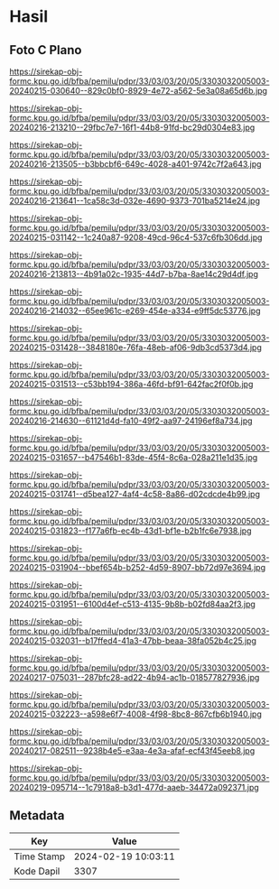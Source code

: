 # Hasil

## Foto C Plano

https://sirekap-obj-formc.kpu.go.id/bfba/pemilu/pdpr/33/03/03/20/05/3303032005003-20240215-030640--829c0bf0-8929-4e72-a562-5e3a08a65d6b.jpg

https://sirekap-obj-formc.kpu.go.id/bfba/pemilu/pdpr/33/03/03/20/05/3303032005003-20240216-213210--29fbc7e7-16f1-44b8-91fd-bc29d0304e83.jpg

https://sirekap-obj-formc.kpu.go.id/bfba/pemilu/pdpr/33/03/03/20/05/3303032005003-20240216-213505--b3bbcbf6-649c-4028-a401-9742c7f2a643.jpg

https://sirekap-obj-formc.kpu.go.id/bfba/pemilu/pdpr/33/03/03/20/05/3303032005003-20240216-213641--1ca58c3d-032e-4690-9373-701ba5214e24.jpg

https://sirekap-obj-formc.kpu.go.id/bfba/pemilu/pdpr/33/03/03/20/05/3303032005003-20240215-031142--1c240a87-9208-49cd-96c4-537c6fb306dd.jpg

https://sirekap-obj-formc.kpu.go.id/bfba/pemilu/pdpr/33/03/03/20/05/3303032005003-20240216-213813--4b91a02c-1935-44d7-b7ba-8ae14c29d4df.jpg

https://sirekap-obj-formc.kpu.go.id/bfba/pemilu/pdpr/33/03/03/20/05/3303032005003-20240216-214032--65ee961c-e269-454e-a334-e9ff5dc53776.jpg

https://sirekap-obj-formc.kpu.go.id/bfba/pemilu/pdpr/33/03/03/20/05/3303032005003-20240215-031428--3848180e-76fa-48eb-af06-9db3cd5373d4.jpg

https://sirekap-obj-formc.kpu.go.id/bfba/pemilu/pdpr/33/03/03/20/05/3303032005003-20240215-031513--c53bb194-386a-46fd-bf91-642fac2f0f0b.jpg

https://sirekap-obj-formc.kpu.go.id/bfba/pemilu/pdpr/33/03/03/20/05/3303032005003-20240216-214630--61121d4d-fa10-49f2-aa97-24196ef8a734.jpg

https://sirekap-obj-formc.kpu.go.id/bfba/pemilu/pdpr/33/03/03/20/05/3303032005003-20240215-031657--b47546b1-83de-45f4-8c6a-028a211e1d35.jpg

https://sirekap-obj-formc.kpu.go.id/bfba/pemilu/pdpr/33/03/03/20/05/3303032005003-20240215-031741--d5bea127-4af4-4c58-8a86-d02cdcde4b99.jpg

https://sirekap-obj-formc.kpu.go.id/bfba/pemilu/pdpr/33/03/03/20/05/3303032005003-20240215-031823--f177a6fb-ec4b-43d1-bf1e-b2b1fc6e7938.jpg

https://sirekap-obj-formc.kpu.go.id/bfba/pemilu/pdpr/33/03/03/20/05/3303032005003-20240215-031904--bbef654b-b252-4d59-8907-bb72d97e3694.jpg

https://sirekap-obj-formc.kpu.go.id/bfba/pemilu/pdpr/33/03/03/20/05/3303032005003-20240215-031951--6100d4ef-c513-4135-9b8b-b02fd84aa2f3.jpg

https://sirekap-obj-formc.kpu.go.id/bfba/pemilu/pdpr/33/03/03/20/05/3303032005003-20240215-032031--b17ffed4-41a3-47bb-beaa-38fa052b4c25.jpg

https://sirekap-obj-formc.kpu.go.id/bfba/pemilu/pdpr/33/03/03/20/05/3303032005003-20240217-075031--287bfc28-ad22-4b94-ac1b-018577827936.jpg

https://sirekap-obj-formc.kpu.go.id/bfba/pemilu/pdpr/33/03/03/20/05/3303032005003-20240215-032223--a598e6f7-4008-4f98-8bc8-867cfb6b1940.jpg

https://sirekap-obj-formc.kpu.go.id/bfba/pemilu/pdpr/33/03/03/20/05/3303032005003-20240217-082511--9238b4e5-e3aa-4e3a-afaf-ecf43f45eeb8.jpg

https://sirekap-obj-formc.kpu.go.id/bfba/pemilu/pdpr/33/03/03/20/05/3303032005003-20240219-095714--1c7918a8-b3d1-477d-aaeb-34472a092371.jpg


## Metadata

| Key        | Value               |
| ---------- | ------------------- |
| Time Stamp | 2024-02-19 10:03:11 |
| Kode Dapil | 3307                |



